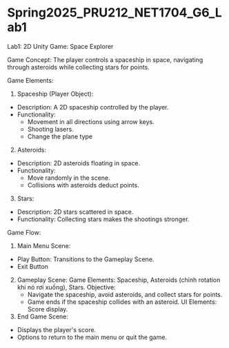 # Spring2025_PRU212_NET1704_G6_Lab1
Lab1: 
2D Unity Game: Space Explorer

Game Concept:
The player controls a spaceship in space, navigating through asteroids while collecting stars for points. 

Game Elements:
1. Spaceship (Player Object):
  - Description:
    A 2D spaceship controlled by the player.
  - Functionality:
      + Movement in all directions using arrow keys.
      + Shooting lasers.
      + Change the plane type
2. Asteroids:
  - Description:
      2D asteroids floating in space.
  - Functionality:
    + Move randomly in the scene.
    + Collisions with asteroids deduct points.
3. Stars:
  - Description:
      2D stars scattered in space.
  - Functionality:
      Collecting stars makes the shootings stronger.

Game Flow:
1. Main Menu Scene:
  + Play Button: Transitions to the Gameplay Scene.
  + Exit Button
2. Gameplay Scene:
  Game Elements:
    Spaceship, Asteroids (chỉnh rotation khi nó rơi xuống), Stars.
  Objective:
    + Navigate the spaceship, avoid asteroids, and collect stars for points.
    + Game ends if the spaceship collides with an asteroid.
  UI Elements:
  Score display.
3. End Game Scene:
+ Displays the player's score.
+ Options to return to the main menu or quit the game.
